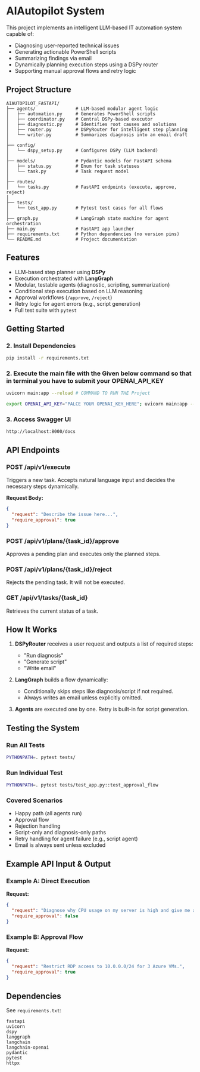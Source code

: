 # AIAutopilot System

This project implements an intelligent LLM-based IT automation system capable of:

- Diagnosing user-reported technical issues
- Generating actionable PowerShell scripts
- Summarizing findings via email
- Dynamically planning execution steps using a DSPy router
- Supporting manual approval flows and retry logic

## Project Structure

```
AIAUTOPILOT_FASTAPI/
├── agents/               # LLM-based modular agent logic
│   ├── automation.py     # Generates PowerShell scripts
│   ├── coordinator.py    # Central DSPy-based executor
│   ├── diagnostic.py     # Identifies root causes and solutions
│   ├── router.py         # DSPyRouter for intelligent step planning
│   └── writer.py         # Summarizes diagnosis into an email draft
│
├── config/
│   └── dspy_setup.py     # Configures DSPy (LLM backend)
│
├── models/               # Pydantic models for FastAPI schema
│   ├── status.py         # Enum for task statuses
│   └── task.py           # Task request model
│
├── routes/
│   └── tasks.py          # FastAPI endpoints (execute, approve, reject)
│
├── tests/
│   └── test_app.py       # Pytest test cases for all flows
│
├── graph.py              # LangGraph state machine for agent orchestration
├── main.py               # FastAPI app launcher
├── requirements.txt      # Python dependencies (no version pins)
└── README.md             # Project documentation
```

## Features

- LLM-based step planner using **DSPy**
- Execution orchestrated with **LangGraph**
- Modular, testable agents (diagnostic, scripting, summarization)
- Conditional step execution based on LLM reasoning
- Approval workflows (`/approve`, `/reject`)
- Retry logic for agent errors (e.g., script generation)
- Full test suite with `pytest`

## Getting Started

### 2. Install Dependencies

```bash
pip install -r requirements.txt
```

### 2. Execute the main file with the Given below command so that in terminal you have to submit your OPENAI_API_KEY

```bash
uvicorn main:app --reload # COMMAND TO RUN THE Project

export OPENAI_API_KEY="PALCE YOUR OPENAI_KEY_HERE"; uvicorn main:app --reload # RUN THE WHOLE COMMAND IN A SINGLE LINE
```


### 3. Access Swagger UI

```
http://localhost:8000/docs
```

## API Endpoints

### POST /api/v1/execute

Triggers a new task. Accepts natural language input and decides the necessary steps dynamically.

**Request Body:**
```json
{
  "request": "Describe the issue here...",
  "require_approval": true
}
```

### POST /api/v1/plans/{task_id}/approve

Approves a pending plan and executes only the planned steps.

### POST /api/v1/plans/{task_id}/reject

Rejects the pending task. It will not be executed.

### GET /api/v1/tasks/{task_id}

Retrieves the current status of a task.

## How It Works

1. **DSPyRouter** receives a user request and outputs a list of required steps:
   - "Run diagnosis"
   - "Generate script"
   - "Write email"

2. **LangGraph** builds a flow dynamically:
   - Conditionally skips steps like diagnosis/script if not required.
   - Always writes an email unless explicitly omitted.

3. **Agents** are executed one by one. Retry is built-in for script generation.

## Testing the System

### Run All Tests

```bash
PYTHONPATH=. pytest tests/
```

### Run Individual Test

```bash
PYTHONPATH=. pytest tests/test_app.py::test_approval_flow
```

### Covered Scenarios

- Happy path (all agents run)
- Approval flow
- Rejection handling
- Script-only and diagnosis-only paths
- Retry handling for agent failure (e.g., script agent)
- Email is always sent unless excluded

## Example API Input & Output

### Example A: Direct Execution

**Request:**
```json
{
  "request": "Diagnose why CPU usage on my server is high and give me a script to log it.",
  "require_approval": false
}
```

### Example B: Approval Flow

**Request:**
```json
{
  "request": "Restrict RDP access to 10.0.0.0/24 for 3 Azure VMs.",
  "require_approval": true
}
```

## Dependencies

See `requirements.txt`:

```
fastapi
uvicorn
dspy
langgraph
langchain
langchain-openai
pydantic
pytest
httpx
```
